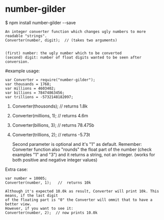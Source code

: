 # number-gilder


$ npm install number-gilder --save


    An integer converter function which changes ugly numbers to more readable "strings".
    Converter(number, digit);  // (takes two arguments)


    (first) number: the ugly number which to be converted
    (second) digit: number of float digits wanted to be seen after conversion.


#example usage:

    var Converter = require("number-gilder");
    var thousands = 1768;
    var millions = 4603402;
    var billions = 78474863456;
    var trillions = -5732148182097;


1) Converter(thousonds);      //  returns 1.8k 

2) Converter(millions, 1);    //  returns 4.6m

3) Converter(billions, 3);    //  returns 78.475b

4) Converter(trillions, 2);   //  returns -5.73t


    Second parameter is optional and it's "1" as default.
    Remember: Converter function also "rounds" the float part of the number (check examples "1" and "3")
    and it returns a string, not an integer. (works for both positive and negative integer values)


Extra case:


    var number = 10005;
    Converter(number, 1);   //  returns 10k 

    Although it's expected 10.0k as result, Converter will print 10k. This means, if the last digit
    of the floating part is "0" the Converter will ommit that to have a better view.
    However, if you want to see it:
    Converter(number, 2);  // now prints 10.0k

